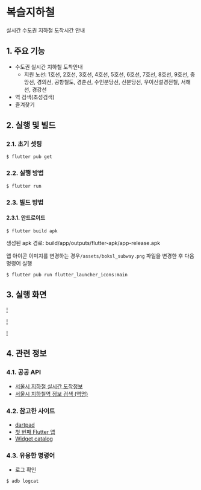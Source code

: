 # 복슬지하철
실시간 수도권 지하철 도착시간 안내

## 1. 주요 기능

- 수도권 실시간 지하철 도착안내
  - 지원 노선: 1호선, 2호선, 3호선, 4호선, 5호선, 6호선, 7호선, 8호선, 9호선, 중앙선, 경의선, 공항철도, 경춘선, 수인분당선, 신분당선, 우이신설경전철, 서해선, 경강선
- 역 검색(초성검색)
- 즐겨찾기

## 2. 실행 및 빌드
### 2.1. 초기 셋팅

```shell
$ flutter pub get
```

### 2.2. 실행 방법

```shell
$ flutter run
```

### 2.3. 빌드 방법 

#### 2.3.1. 안드로이드

```shell
$ flutter build apk
```

생성된 apk 경로: build/app/outputs/flutter-apk/app-release.apk

앱 아이콘 이미지를 변경하는 경우`/assets/boksl_subway.png` 파일을 변경한 후 다음 명령어 실행
```shell
$ flutter pub run flutter_launcher_icons:main
```

## 3. 실행 화면

[!](/doc/pic_1.jpg)

[!](/doc/pic_2.jpg)

[!](/doc/pic_3.jpg)

## 4. 관련 정보

### 4.1. 공공 API
- [서울시 지하철 실시간 도착정보](https://data.seoul.go.kr/dataList/OA-12764/F/1/datasetView.do)
- [서울시 지하철역 정보 검색 (역명)](https://data.seoul.go.kr/dataList/OA-121/S/1/datasetView.do)
  
### 4.2. 참고한 사이트
- [dartpad](https://dartpad.dev/)
- [첫 번째 Flutter 앱](https://codelabs.developers.google.com/codelabs/flutter-codelab-first?hl=ko)
- [Widget catalog](https://docs.flutter.dev/ui/widgets)

### 4.3. 유용한 명령어

- 로그 확인
```shell
$ adb logcat 
```
